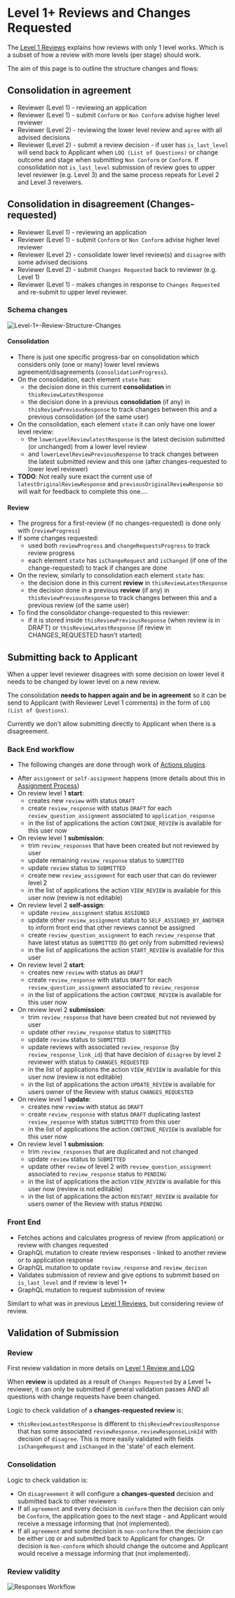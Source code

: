 # Level 1+ Reviews and Changes Requested

The [Level 1 Reviews](Level-1-Review-And-LOQ.md) explains how reviews with only 1 level works. Which is a subset of how a review with more levels (per stage) should work.

The aim of this page is to outline the structure changes and flows:

## Consolidation in agreement

- Reviewer (Level 1) - reviewing an application
- Reviewer (Level 1) - submit `Conform` or `Non Conform` advise higher level reviewer
- Reviewer (Level 2) - reviewing the lower level review and `agree` with all advised decisions
- Reviewer (Level 2) - submit a review decision - if user has `is_last_level` will send back to Applicant when `LOQ (List of Questions)` or change outcome and stage when submitting `Non Conform` or `Conform`. If consolidation not `is_last_level` submission of review goes to upper level reviewer (e.g. Level 3) and the same process repeats for Level 2 and Level 3 reveiwers.

## Consolidation in disagreement (Changes-requested)

- Reviewer (Level 1) - reviewing an application
- Reviewer (Level 1) - submit `Conform` or `Non Conform` advise higher level reviewer
- Reviewer (Level 2) - consolidate lower level review(s) and `disagree` with some advised decisions
- Reviewer (Level 2) - submit `Changes Requested` back to reviewer (e.g. Level 1)
- Reviewer (Level 1) - makes changes in response to `Changes Requested` and re-submit to upper level reviewer.

### Schema changes

![Level-1+-Review-Structure-Changes](images/Level-1+-Review-Structure-Changes.png)

#### Consolidation

- There is just one specific progress-bar on consolidation which considers only (one or many) lower level reviews agreement/disagreements (`consolidationProgress`).
- On the consolidation, each element `state` has:
  - the decision done in this current **consolidation** in `thisReviewLatestResponse`
  - the decision done in a previous **consolidation** (if any) in `thisReviewPreviousResponse` to track changes between this and a previous consolidation (of the same user)
- On the consolidation, each element `state` it can only have one lower level review:
  - the `lowerLevelReviewlatestResponse` is the latest decision submitted (or unchanged) from a lower level review
  - and `lowerLevelReviewPreviousResponse` to track changes between the latest submitted review and this one (after changes-requested to lower level reviewer)
- **TODO**: Not really sure exact the current use of `latestOriginalReviewResponse` and `previousOriginalReviewResponse` so will wait for feedback to complete this one....

#### Review

- The progress for a first-review (if no changes-requested) is done only with (`reviewProgress`)
- If some changes requested:
  - used both `reviewProgress` and `changeRequestsProgress` to track review progress
  - each element `state` has `isChangeRequest` and `isChanged` (if one of the change-requested) to track if changes are done
- On the review, similarly to consolidation each element `state` has:
  - the decision done in this current **review** in `thisReviewLatestResponse`
  - the decision done in a previous **review** (if any) in `thisReviewPreviousResponse` to track changes between this and a previous review (of the same user)
- To find the consolidator change-requested to this reviewer:
  - if it is stored inside `thisReviewPreviousResponse` (when review is in DRAFT) or `thisReviewLatestResponse` (if review in CHANGES_REQUESTED hasn't started)

## Submitting back to Applicant

When a upper level reviewer disagrees with some decision on lower level it needs to be changed by lower level on a new review.

The consolidation **needs to happen again and be in agreement** so it can be send to Applicant (with Reviewer Level 1 comments) in the form of `LOQ (List of Questions)`.

Currently we don't allow submitting directly to Applicant when there is a disagreement.

### Back End workflow

- The following changes are done through work of [Actions plugins](https://github.com/openmsupply/application-manager-server/wiki/Triggers-and-Actions).

* After `assignment` or `self-assignment` happens (more details about this in [Assignment Process](Assignment-Process.md))
* On review level 1 **start**:
  - creates new `review` with status `DRAFT`
  - create `review_response` with status `DRAFT` for each `review_question_assignment` associated to `application_response`
  - in the list of applications the action `CONTINUE_REVIEW` is available for this user now
* On review level 1 **submission**:
  - trim `review_responses` that have been created but not reviewed by user
  - update remaining `review_response` status to `SUBMITTED`
  - update `review` status to `SUBMITTED`
  - create new `review_assignment` for each user that can do reviewer level 2
  - in the list of applications the action `VIEW_REVIEW` is available for this user now (review is not editable)
* On review level 2 **self-assign**:
  - update `review_assignment` status `ASSIGNED`
  - update other `review_assignment` status to `SELF_ASSIGNED_BY_ANOTHER` to inform front end that other reviews cannot be assigned
  - create `review_question_assignment` to each `review_response` that have latest status as `SUBMITTED` (to get only from submitted reviews)
  - in the list of applications the action `START_REVIEW` is available for this user
* On review level 2 **start**:
  - creates new `review` with status as `DRAFT`
  - create `review_response` with status `DRAFT` for each `review_question_assignment` associated to `review_response`
  - in the list of applications the action `CONTINUE_REVIEW` is available for this user now
* On review level 2 **submission**:
  - trim `review_response` that have been created but not reviewed by user
  - update other `review_response` status to `SUBMITTED`
  - update `review` status to `SUBMITTED`
  - update reviews with associated `review_response` (by `review_response_link_id`) that have decision of `disagree` by level 2 reviewer with status to `CHANGES_REQUESTED`
  - in the list of applications the action `VIEW_REVIEW` is available for this user now (review is not editable)
  - in the list of applications the action `UPDATE_REVIEW` is available for users owner of the Review with status `CHANGES_REQUESTED`
* On review level 1 **update**:
  - creates new `review` with status as `DRAFT`
  - create `review_response` with status `DRAFT` duplicating lastest `review_response` with status `SUBMITTED` from this user
  - in the list of applications the action `CONTINUE_REVIEW` is available for this user now
* On review level 1 **submission**:
  - trim `review_responses` that are duplicated and not changed
  - update `review` status to `SUBMITTED`
  - update other `review` of level 2 with `review_question_assignment` associated to `review_response` status to `PENDING`
  - in the list of applications the action `VIEW_REVIEW` is available for this user now (review is not editable)
  - in the list of applications the action `RESTART_REVIEW` is available for users owner of the Review with status `PENDING`

### Front End

- Fetches actions and calculates progress of review (from application) or review with changes requested
- GraphQL mutation to create review responses - linked to another review or to application response
- GraphQL mutation to update `review_response` and `review_decison`
- Validates submission of review and give options to submmit based on `is_last_level` and if review is level 1+
- GraphQL mutation to request submission of review

Similart to what was in previous [Level 1 Reviews](Level-1-Review-And-LOQ.md), but considering review of review.

## Validation of Submission

### Review

First review validation in more details on [Level 1 Review and LOQ](Level-1-Review-And-LOQ.md).

When **review** is updated as a result of `Changes Requested` by a Level 1+ reviewer, it can only be submitted if general validation passes AND all questions with change requests have been changed.

Logic to check validation of a **changes-requested review** is:

- `thisReviewLastestResponse` is different to `thisReviewPreviousResponse` that has some associated `reviewResponse.reviewResponseLinkId` with decision of `disagree`. This is more easily validated with fields `isChangeRequest` and `isChanged` in the 'state' of each element.

### Consolidation

Logic to check validation is:

- On `disagreeement` it will configure a **changes-quested** decision and submitted back to other reviewers
- If all `agreement` and every decision is `conform` then the decision can only be `Conform`, the application goes to the next stage - and Applicant would receive a message informing that (not implemented).
- If all `agreement` and some decision is `non-conform` then the decision can be either `LOQ` or and submitted back to Applicant for changes. Or decision is `Non-conform` which should change the outcome and Applicant would receive a message informing that (not implemented).

### Review validity

![Responses Workflow](images/Responses-Workflow.png)
